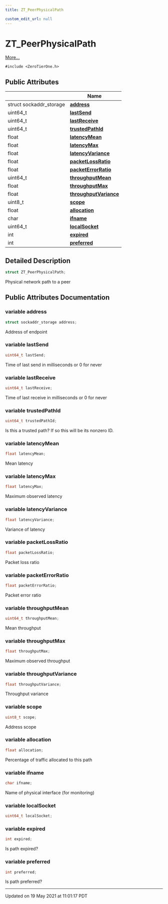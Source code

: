 ```yaml
---
title: ZT_PeerPhysicalPath

custom_edit_url: null
---
```


# ZT_PeerPhysicalPath



 [More...](#detailed-description)


`#include <ZeroTierOne.h>`

## Public Attributes

|                | Name           |
| -------------- | -------------- |
| struct sockaddr_storage | **[address](/autogen/libztcore/classes/struct_z_t___peer_physical_path.md#variable-address)**  |
| uint64_t | **[lastSend](/autogen/libztcore/classes/struct_z_t___peer_physical_path.md#variable-lastsend)**  |
| uint64_t | **[lastReceive](/autogen/libztcore/classes/struct_z_t___peer_physical_path.md#variable-lastreceive)**  |
| uint64_t | **[trustedPathId](/autogen/libztcore/classes/struct_z_t___peer_physical_path.md#variable-trustedpathid)**  |
| float | **[latencyMean](/autogen/libztcore/classes/struct_z_t___peer_physical_path.md#variable-latencymean)**  |
| float | **[latencyMax](/autogen/libztcore/classes/struct_z_t___peer_physical_path.md#variable-latencymax)**  |
| float | **[latencyVariance](/autogen/libztcore/classes/struct_z_t___peer_physical_path.md#variable-latencyvariance)**  |
| float | **[packetLossRatio](/autogen/libztcore/classes/struct_z_t___peer_physical_path.md#variable-packetlossratio)**  |
| float | **[packetErrorRatio](/autogen/libztcore/classes/struct_z_t___peer_physical_path.md#variable-packeterrorratio)**  |
| uint64_t | **[throughputMean](/autogen/libztcore/classes/struct_z_t___peer_physical_path.md#variable-throughputmean)**  |
| float | **[throughputMax](/autogen/libztcore/classes/struct_z_t___peer_physical_path.md#variable-throughputmax)**  |
| float | **[throughputVariance](/autogen/libztcore/classes/struct_z_t___peer_physical_path.md#variable-throughputvariance)**  |
| uint8_t | **[scope](/autogen/libztcore/classes/struct_z_t___peer_physical_path.md#variable-scope)**  |
| float | **[allocation](/autogen/libztcore/classes/struct_z_t___peer_physical_path.md#variable-allocation)**  |
| char | **[ifname](/autogen/libztcore/classes/struct_z_t___peer_physical_path.md#variable-ifname)**  |
| uint64_t | **[localSocket](/autogen/libztcore/classes/struct_z_t___peer_physical_path.md#variable-localsocket)**  |
| int | **[expired](/autogen/libztcore/classes/struct_z_t___peer_physical_path.md#variable-expired)**  |
| int | **[preferred](/autogen/libztcore/classes/struct_z_t___peer_physical_path.md#variable-preferred)**  |

## Detailed Description

```cpp
struct ZT_PeerPhysicalPath;
```


Physical network path to a peer 

## Public Attributes Documentation

### variable address

```cpp
struct sockaddr_storage address;
```


Address of endpoint 


### variable lastSend

```cpp
uint64_t lastSend;
```


Time of last send in milliseconds or 0 for never 


### variable lastReceive

```cpp
uint64_t lastReceive;
```


Time of last receive in milliseconds or 0 for never 


### variable trustedPathId

```cpp
uint64_t trustedPathId;
```


Is this a trusted path? If so this will be its nonzero ID. 


### variable latencyMean

```cpp
float latencyMean;
```


Mean latency 


### variable latencyMax

```cpp
float latencyMax;
```


Maximum observed latency 


### variable latencyVariance

```cpp
float latencyVariance;
```


Variance of latency 


### variable packetLossRatio

```cpp
float packetLossRatio;
```


Packet loss ratio 


### variable packetErrorRatio

```cpp
float packetErrorRatio;
```


Packet error ratio 


### variable throughputMean

```cpp
uint64_t throughputMean;
```


Mean throughput 


### variable throughputMax

```cpp
float throughputMax;
```


Maximum observed throughput 


### variable throughputVariance

```cpp
float throughputVariance;
```


Throughput variance 


### variable scope

```cpp
uint8_t scope;
```


Address scope 


### variable allocation

```cpp
float allocation;
```


Percentage of traffic allocated to this path 


### variable ifname

```cpp
char ifname;
```


Name of physical interface (for monitoring) 


### variable localSocket

```cpp
uint64_t localSocket;
```


### variable expired

```cpp
int expired;
```


Is path expired? 


### variable preferred

```cpp
int preferred;
```


Is path preferred? 


-------------------------------

Updated on 19 May 2021 at 11:01:17 PDT